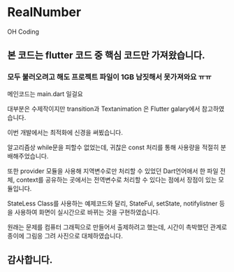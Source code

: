 # RealNumber
OH Coding

## 본 코드는 flutter 코드 중 핵심 코드만 가져왔습니다.

### 모두 불러오려고 해도 프로젝트 파일이 1GB 남짓해서 못가져와요 ㅠㅠ

메인코드는 main.dart 일걸요

대부분은 수제작이지만 transition과 Textanimation 은 Flutter galary에서 참고하였습니다.

이번 개발에서는 최적화에 신경을 써뵜습니다.

알고리즘상 while문을 피할수 없었는데, 귀찮은 const 처리를 통해 사용량을 적절히 분배해주었습니다.

또한 provider 모듈을 사용해 지역변수로만 처리할 수 있었던 Dart언어애서 한 파일 전체, context를 공유하는 곳에서는 전역변수로 처리할 수 있다는 점에서 장점이 있는 모듈입니다.

StateLess Class를 사용하는 예제코드와 달리, StateFul, setState, notifylistner 등을 사용하여 화면이 실시간으로 바뀌는 것을 구현하였습니다.

원래는 문제를 컴퓨터 그래픽으로 만들어서 출제하려고 했는데, 시간이 촉박했던 관계로 종이에 그림응 그려 사진으로 대체하였습니다.

## 감사합니다.
